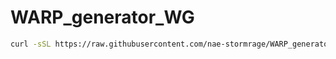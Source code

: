 # WARP_generator_WG
```bash
curl -sSL https://raw.githubusercontent.com/nae-stormrage/WARP_generator_WG/refs/heads/main/warp_gen.sh?token=GHSAT0AAAAAACYGYJDIEGF6I7HEU4RENCVCZYL4FHQ | bash -s 5
```
